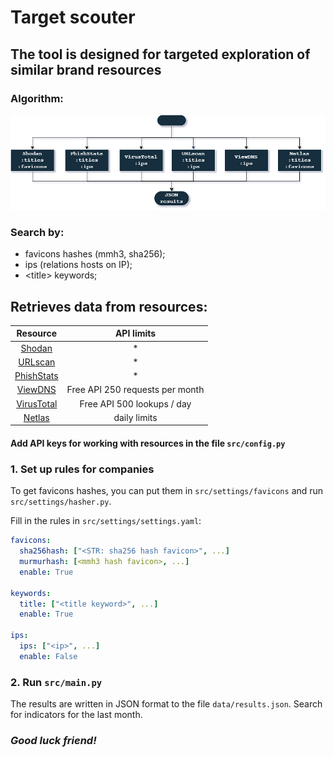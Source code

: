# Target scouter

## The tool is designed for targeted exploration of similar brand resources

### Algorithm:
![img.png](scheme.png)

### Search by:
* favicons hashes (mmh3, sha256);
* ips (relations hosts on IP);
* \<title\> keywords;

## Retrieves data from resources:
|                 Resource                  |           API limits            |
|:-----------------------------------------:|:-------------------------------:|
|     [Shodan](https://www.shodan.io/)      |                *                |
|      [URLscan](https://urlscan.io/)       |                *                |
|  [PhishStats](https://phishstats.info/)   |                *                |
|     [ViewDNS](https://viewdns.info/)      | Free API 250 requests per month |
| [VirusTotal](https://www.virustotal.com/) |   	Free API 500 lookups / day   |
|       [Netlas](https://netlas.io/)        |          daily limits           ||


#### Add API keys for working with resources in the file `src/config.py`
### 1. Set up rules for companies
To get favicons hashes, you can put them in `src/settings/favicons` and run `src/settings/hasher.py`.

Fill in the rules in `src/settings/settings.yaml`:
```yaml
favicons:
  sha256hash: ["<STR: sha256 hash favicon>", ...]
  murmurhash: [<mmh3 hash favicon>, ...]
  enable: True

keywords:
  title: ["<title keyword>", ...]
  enable: True

ips:
  ips: ["<ip>", ...]
  enable: False
```
### 2. Run `src/main.py `
The results are written in JSON format to the file `data/results.json`. Search for indicators for the last month.

### _Good luck friend!_